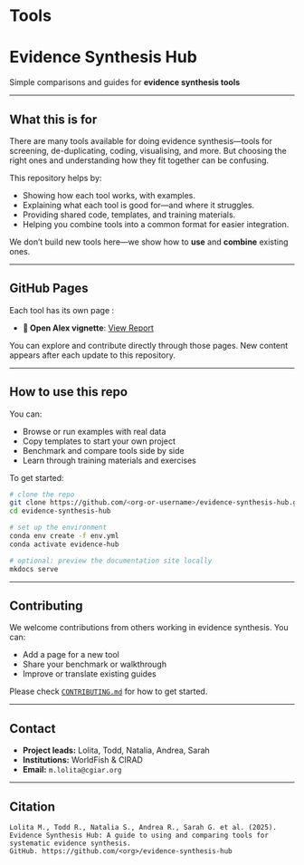 # Tools

# Evidence Synthesis Hub

Simple comparisons and guides for **evidence synthesis tools**

---

## What this is for

There are many tools available for doing evidence synthesis—tools for screening, de-duplicating, coding, visualising, and more. But choosing the right ones and understanding how they fit together can be confusing.

This repository helps by:

* Showing how each tool works, with examples.
* Explaining what each tool is good for—and where it struggles.
* Providing shared code, templates, and training materials.
* Helping you combine tools into a common format for easier integration.

We don’t build new tools here—we show how to **use** and **combine** existing ones.

---

## GitHub Pages

Each tool has its own page :

- **🔗 Open Alex vignette**: [View Report](https://Evidence-Synthesis.github.io/tools/docs/Open_Alex.html)


You can explore and contribute directly through those pages. New content appears after each update to this repository.

---

## How to use this repo

You can:

* Browse or run examples with real data
* Copy templates to start your own project
* Benchmark and compare tools side by side
* Learn through training materials and exercises

To get started:

```bash
# clone the repo
git clone https://github.com/<org-or-username>/evidence-synthesis-hub.git
cd evidence-synthesis-hub

# set up the environment
conda env create -f env.yml
conda activate evidence-hub

# optional: preview the documentation site locally
mkdocs serve
```

---

## Contributing

We welcome contributions from others working in evidence synthesis.
You can:

* Add a page for a new tool
* Share your benchmark or walkthrough
* Improve or translate existing guides

Please check [`CONTRIBUTING.md`](CONTRIBUTING.md) for how to get started.

---

## Contact

* **Project leads:** Lolita, Todd, Natalia, Andrea, Sarah
* **Institutions:** WorldFish & CIRAD
* **Email:** `m.lolita@cgiar.org`

---

## Citation

```
Lolita M., Todd R., Natalia S., Andrea R., Sarah G. et al. (2025).  
Evidence Synthesis Hub: A guide to using and comparing tools for systematic evidence synthesis.  
GitHub. https://github.com/<org>/evidence-synthesis-hub
```

